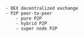 
        - DEX decentralized exchange
        - P2P peer-to-peer
            - pure P2P
            - hybrid P2P
            - super node P2P
